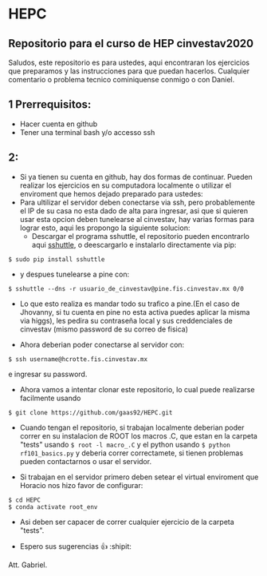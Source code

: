 # HEPC
## Repositorio para el curso de HEP cinvestav2020
Saludos, este repositorio es para ustedes, aqui encontraran los ejercicios que preparamos y las instrucciones para que puedan hacerlos. 
Cualquier comentario o problema tecnico cominiquense conmigo o con Daniel.
## 1 Prerrequisitos:
- Hacer cuenta en github
- Tener una terminal bash y/o accesso ssh 
## 2:
- Si ya tienen su cuenta en github, hay dos formas de continuar. Pueden realizar los ejercicios en su computadora localmente o utilizar el enviroment que hemos dejado preparado para ustedes:
- Para ultilizar el servidor deben conectarse via ssh, pero probablemente el IP de su casa no esta dado de alta para ingresar, asi que si quieren usar esta opcion deben tunelearse al cinvestav,
hay varias formas para lograr esto, aqui les propongo la siguiente solucion:
  - Descargar el programa sshuttle, el repositorio pueden encontrarlo aqui [sshuttle](https://github.com/sshuttle/sshuttle), o deescargarlo e instalarlo directamente via pip:
```
$ sudo pip install sshuttle
```
  - y despues tunelearse a pine con:
```
$ sshuttle --dns -r usuario_de_cinvestav@pine.fis.cinvestav.mx 0/0
```
  - Lo que esto realiza es mandar todo su trafico a pine.(En el caso de Jhovanny, si tu cuenta en pine no esta activa puedes aplicar la misma via higgs), les pedira su contraseña local y sus creddenciales de cinvestav (mismo password de su correo de fisica)

- Ahora deberian poder conectarse al servidor con:
```
$ ssh username@hcrotte.fis.cinvestav.mx
```
e ingresar su password.

- Ahora vamos a intentar clonar este repositorio, lo cual puede realizarse facilmente usando 
```
$ git clone https://github.com/gaas92/HEPC.git
```

- Cuando tengan el repositorio, si trabajan localmente deberian poder correr en su instalacion de ROOT los  macros .C, que estan en la carpeta "tests" usando  ```$ root -l macro_.C``` y el python usando  ``` $ python rf101_basics.py ``` y deberia correr correctamete, si tienen problemas pueden contactarnos o usar el servidor. 

- Si trabajan en el servidor primero deben setear el virtual enviroment que Horacio nos hizo favor de configurar:

```
$ cd HEPC
$ conda activate root_env
```
- Asi deben ser capacer de correr cualquier ejercicio de la carpeta "tests".

- Espero sus sugerencias :+1: :shipit:

Att.
Gabriel.


